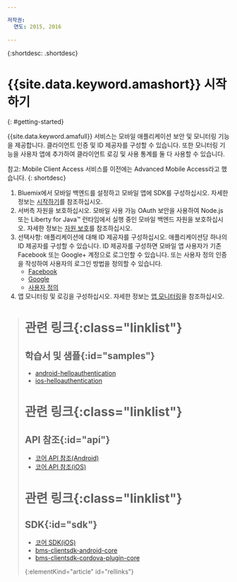 ```yaml
---

저작권:
  연도: 2015, 2016
  
---
```


{:shortdesc: .shortdesc}

# {{site.data.keyword.amashort}} 시작하기
{: #getting-started}

{{site.data.keyword.amafull}} 서비스는 모바일 애플리케이션 보안 및 모니터링 기능을 제공합니다. 클라이언트 인증 및 ID 제공자를 구성할 수 있습니다. 또한 모니터링 기능을 사용자 앱에 추가하여 클라이언트 로깅 및 사용 통계를 둘 다 사용할 수 있습니다. 

참고: Mobile Client Access 서비스를 이전에는 Advanced Mobile Access라고 했습니다.
{: shortdesc}

1. Bluemix에서 모바일 백엔드를 설정하고 모바일 앱에 SDK를 구성하십시오. 자세한 정보는 [시작하기](getting-started.html)를 참조하십시오. 
1. 서버측 자원을 보호하십시오. 모바일 사용 가능 OAuth 보안을 사용하여 Node.js 또는 Liberty for Java&trade; 런타임에서 실행 중인 모바일 백엔드 자원을 보호하십시오. 자세한 정보는 [자원 보호](protecting-resources.html)를 참조하십시오. 
1. 선택사항: 애플리케이션에 대해 ID 제공자를 구성하십시오. 애플리케이션당 하나의 ID 제공자를 구성할 수 있습니다. ID 제공자를 구성하면 모바일 앱 사용자가 기존 Facebook 또는 Google+ 계정으로 로그인할 수 있습니다. 또는 사용자 정의 인증을 작성하여 사용자의 로그인 방법을 정의할 수 있습니다.
   * [Facebook](facebook-auth-overview.html)
   * [Google](google-auth-overview.html)
   * [사용자 정의 ](custom-auth.html)
1. 앱 모니터링 및 로깅을 구성하십시오. 자세한 정보는 [앱 모니터링](app-monitoring.html)을 참조하십시오. 


># 관련 링크{:class="linklist"}
>## 학습서 및 샘플{:id="samples"}
>* [android-helloauthentication](https://github.com/ibm-bluemix-mobile-services/bms-samples-android-helloauthentication)
>* [ios-helloauthentication](https://github.com/ibm-bluemix-mobile-services/bms-samples-ios-helloauthentication)
>
># 관련 링크{:class="linklist"}
>## API 참조{:id="api"}
>* [코어 API 참조(Android)](https://console.{DomainName}/docs/api/content/api/mobilefirst/android/core-api-doc/overview-summary.html)
>* [코어 API 참조(iOS)](https://console.{DomainName}/docs/api/content/api/mobilefirst/ios/IMFCore_api-doc/html/index.html)
>
># 관련 링크{:class="linklist"}
>## SDK{:id="sdk"}
>* [코어 SDK(iOS) ](https://hub.jazz.net/git/bluemixmobilesdk/imf-ios-sdk/archive?revstr=master)  
>* [bms-clientsdk-android-core](https://github.com/ibm-bluemix-mobile-services/bms-clientsdk-android-core)
>* [bms-clientsdk-cordova-plugin-core](https://github.com/ibm-bluemix-mobile-services/bms-clientsdk-cordova-plugin-core)
>
>{:elementKind="article" id="rellinks"}
